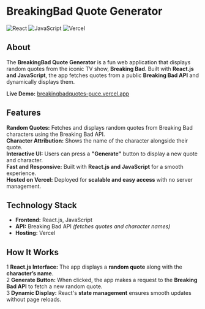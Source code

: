 # BreakingBad Quote Generator  

![React](https://img.shields.io/badge/React.js-20232A?logo=react&logoColor=white&style=for-the-badge)
![JavaScript](https://img.shields.io/badge/JavaScript-ES6-F7DF1E?logo=javascript&logoColor=black&style=for-the-badge)
![Vercel](https://img.shields.io/badge/Vercel-000000?logo=vercel&logoColor=white&style=for-the-badge)

## About  

The **BreakingBad Quote Generator** is a fun web application that displays random quotes from the iconic TV show, **Breaking Bad**. Built with **React.js and JavaScript**, the app fetches quotes from a public **Breaking Bad API** and dynamically displays them.  

**Live Demo:** [breakingbadquotes-puce.vercel.app](https://breakingbadquotes-puce.vercel.app/)  

## Features  

**Random Quotes:** Fetches and displays random quotes from Breaking Bad characters using the Breaking Bad API.  
**Character Attribution:** Shows the name of the character alongside their quote.  
**Interactive UI:** Users can press a **"Generate"** button to display a new quote and character.  
**Fast and Responsive:** Built with **React.js and JavaScript** for a smooth experience.  
**Hosted on Vercel:** Deployed for **scalable and easy access** with no server management.  

## Technology Stack  

- **Frontend:** React.js, JavaScript  
- **API:** Breaking Bad API *(fetches quotes and character names)*  
- **Hosting:** Vercel  

## How It Works  

1️ **React.js Interface:** The app displays a **random quote** along with the **character’s name**.  
2️ **Generate Button:** When clicked, the app makes a request to the **Breaking Bad API** to fetch a new random quote.  
3️ **Dynamic Display:** React's **state management** ensures smooth updates without page reloads.  
